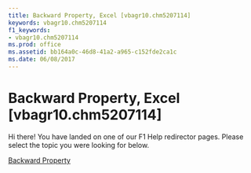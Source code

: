 ```yaml
---
title: Backward Property, Excel [vbagr10.chm5207114]
keywords: vbagr10.chm5207114
f1_keywords:
- vbagr10.chm5207114
ms.prod: office
ms.assetid: bb164a0c-46d8-41a2-a965-c152fde2ca1c
ms.date: 06/08/2017
---
```



# Backward Property, Excel [vbagr10.chm5207114]

Hi there! You have landed on one of our F1 Help redirector pages. Please select the topic you were looking for below.

[Backward Property](http://msdn.microsoft.com/library/a92f33cb-45cd-baea-57e1-d76f44b041cb%28Office.15%29.aspx)

